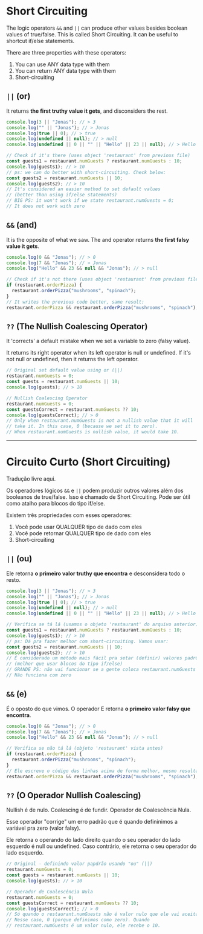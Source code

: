 # Short Circuiting

The logic operators `&&` and `||` can produce other values besides boolean values of true/false. This is called Short Circuiting. It can be useful to shortcut if/else statements.

There are three properties with these operators:

1. You can use ANY data type with them
2. You can return ANY data type with them
3. Short-circuiting

## `||` (or)

It returns **the first truthy value it gets**, and disconsiders the rest.

```javascript
console.log(3 || "Jonas"); // > 3
console.log("" || "Jonas"); // > Jonas
console.log(true || 0); // > true
console.log(undefined || null); // > null
console.log(undefined || 0 || "" || "Hello" || 23 || null); // > Hello

// Check if it's there (uses object 'restaurant' from previous file)
const guests1 = restaurant.numGuests ? restaurant.numGuests : 10;
console.log(guests1); // > 10
// ps: we can do better with short-circuiting. Check below:
const guests2 = restaurant.numGuests || 10;
console.log(guests2); // > 10
// It's considered an easier method to set default values
// (better than using if/else statements)
// BIG PS: it won't work if we state restaurant.numGuests = 0;
// It does not work with zero
```

## `&&` (and)

It is the opposite of what we saw. The and operator returns **the first falsy value it gets**.

```javascript
console.log(0 && "Jonas"); // > 0
console.log(7 && "Jonas"); // > Jonas
console.log("Hello" && 23 && null && "Jonas"); // > null

// Check if it's not there (uses object 'restaurant' from previous file)
if (restaurant.orderPizza) {
  restaurant.orderPizza("mushrooms", "spinach");
}
// It writes the previous code better, same result:
restaurant.orderPizza && restaurant.orderPizza("mushrooms", "spinach");
```

## `??` (The Nullish Coalescing Operator)

It 'corrects' a default mistake when we set a variable to zero (falsy value).

It returns its right operator when its left operator is null or undefined. If it's not null or undefined, then it returns the left operator.

```javascript
// Original set default value using or (||)
restaurant.numGuests = 0;
const guests = restaurant.numGuests || 10;
console.log(guests); // > 10

// Nullish Coalescing Operator
restaurant.numGuests = 0;
const guestsCorrect = restaurant.numGuests ?? 10;
console.log(guestsCorrect); // > 0
// Only when restaurant.numGuests is not a nullish value that it will
// take it. In this case, 0 (because we set it to zero).
// When restaurant.numGuests is nullish value, it would take 10.
```

---

# Circuito Curto (Short Circuiting)

Tradução livre aqui.

Os operadores lógicos `&&` e `||` podem produzir outros valores além dos booleanos de true/false. Isso é chamado de Short Circuiting. Pode ser útil como atalho para blocos do tipo if/else.

Existem três propriedades com esses operadores:

1. Você pode usar QUALQUER tipo de dado com eles
2. Você pode retornar QUALQUER tipo de dado com eles
3. Short-circuiting

## `||` (ou)

Ele retorna **o primeiro valor truthy que encontra** e desconsidera todo o resto.

```javascript
console.log(3 || "Jonas"); // > 3
console.log("" || "Jonas"); // > Jonas
console.log(true || 0); // > true
console.log(undefined || null); // > null
console.log(undefined || 0 || "" || "Hello" || 23 || null); // > Hello

// Verifica se tá lá (usamos o objeto 'restaurant' do arquivo anterior)
const guests1 = restaurant.numGuests ? restaurant.numGuests : 10;
console.log(guests1); // > 10
// ps: Dá pra fazer melhor com short-circuiting. Vamos usar:
const guests2 = restaurant.numGuests || 10;
console.log(guests2); // > 10
// É considerado um método mais fácil pra setar (definir) valores padrões
// (melhor que usar blocos do tipo if/else)
// GRANDE PS: não vai funcionar se a gente coloca restaurant.numGuests = 0;
// Não funciona com zero
```

## `&&` (e)

É o oposto do que vimos. O operador E retorna **o primeiro valor falsy que encontra**.

```javascript
console.log(0 && "Jonas"); // > 0
console.log(7 && "Jonas"); // > Jonas
console.log("Hello" && 23 && null && "Jonas"); // > null

// Verifica se não tá lá (objeto 'restaurant' vista antes)
if (restaurant.orderPizza) {
  restaurant.orderPizza("mushrooms", "spinach");
}
// Ele escreve o código das linhas acima de forma melhor, mesmo resultado:
restaurant.orderPizza && restaurant.orderPizza("mushrooms", "spinach");
```

## `??` (O Operador Nullish Coalescing)

Nullish é de nulo. Coalescing é de fundir. Operador de Coalescência Nula.

Esse operador "corrige" um erro padrão que é quando defininimos a variável pra zero (valor falsy).

Ele retorna o operando do lado direito quando o seu operador do lado esquerdo é null ou undefined. Caso contrário, ele retorna o seu operador do lado esquerdo.

```javascript
// Original - definindo valor papdrão usando "ou" (||)
restaurant.numGuests = 0;
const guests = restaurant.numGuests || 10;
console.log(guests); // > 10

// Operador de Coalescência Nula
restaurant.numGuests = 0;
const guestsCorrect = restaurant.numGuests ?? 10;
console.log(guestsCorrect); // > 0
// Só quando o restaurant.numGuests não é valor nulo que ele vai aceitar.
// Nesse caso, 0 (porque definimos como zero). Quando
// restaurant.numGuests é um valor nulo, ele recebe o 10.
```
